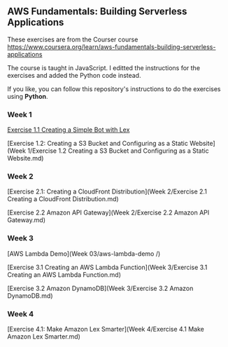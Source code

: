 ## AWS Fundamentals: Building Serverless Applications

These exercises are from the Courser course https://www.coursera.org/learn/aws-fundamentals-building-serverless-applications 

The course is taught in JavaScript. I editted the instructions for the exercises and added the Python code instead. 

If you like, you can follow this repository's instructions to do the exercises using **Python**.

### Week 1

[Exercise 1.1 Creating a Simple Bot with Lex](Week1/Exercise1.1CreatingaSimpleBotwithLex.md)

[Exercise 1.2: Creating a S3 Bucket and Configuring as a Static Website](Week 1/Exercise 1.2 Creating a S3 Bucket and Configuring as a Static Website.md)

### Week 2

[Exercise 2.1: Creating a CloudFront Distribution](Week 2/Exercise 2.1 Creating a CloudFront Distribution.md)

[Exercise 2.2 Amazon API Gateway](Week 2/Exercise 2.2 Amazon API Gateway.md)

### Week 3

[AWS Lambda Demo](Week 03/aws-lambda-demo /)

[Exercise 3.1 Creating an AWS Lambda Function](Week 3/Exercise 3.1 Creating an AWS Lambda Function.md)

[Exercise 3.2 Amazon DynamoDB](Week 3/Exercise 3.2 Amazon DynamoDB.md)

### Week 4

[Exercise 4.1: Make Amazon Lex Smarter](Week 4/Exercise 4.1 Make Amazon Lex Smarter.md)


